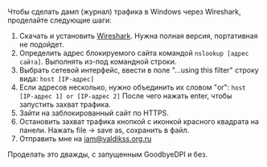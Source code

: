 Чтобы сделать дамп (журнал) трафика в Windows через Wireshark, проделайте следующие шаги:

1. Скачать и установить [Wireshark](https://www.wireshark.org/). Нужна полная версия, портативная не подойдет.
2. Определить адрес блокируемого сайта командой `nslookup [адрес сайта]`. Выполнять из-под командной строки.
3. Выбрать сетевой интерфейс, ввести в поле "…using this filter" строку вида:
`host [IP-адрес]`
4. Если адресов несколько, нужно объединить их словом "or":
`host [IP-адрес 1] or [IP-адрес 2]`
После чего нажать enter, чтобы запустить захват трафика.
5. Зайти на заблокированный сайт по HTTPS.
6. Остановить захват трафика кнопкой с иконкой красного квадрата на панели. Нажать file → save as, сохранить в файл.
7. Отправить мне на iam@valdikss.org.ru

Проделать это дважды, с запущенным GoodbyeDPI и без.